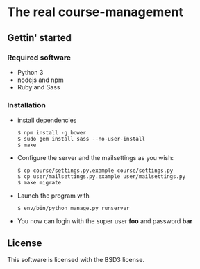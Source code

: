 # The real course-management

## Gettin' started

### Required software

* Python 3
* nodejs and npm
* Ruby and Sass 


### Installation

* install dependencies

  ```
  $ npm install -g bower
  $ sudo gem install sass --no-user-install
  $ make
  ```

* Configure the server and the mailsettings as you wish:

  ```
  $ cp course/settings.py.example course/settings.py
  $ cp user/mailsettings.py.example user/mailsettings.py
  $ make migrate
  ```

* Launch the program with

  ```
  $ env/bin/python manage.py runserver
  ```

* You now can login with the super user **foo** and password **bar**

## License

This software is licensed with the BSD3 license.
